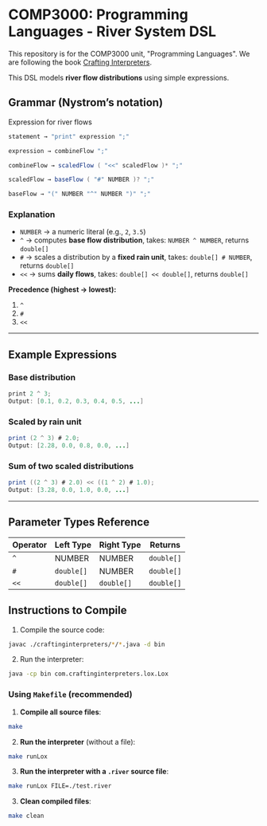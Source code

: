 # COMP3000: Programming Languages - River System DSL

This repository is for the COMP3000 unit, "Programming Languages". We are following the book [Crafting Interpreters](https://craftinginterpreters.com/).

This DSL models **river flow distributions** using simple expressions.

## Grammar (Nystrom’s notation)

Expression for river flows

```java
statement → "print" expression ";"

expression → combineFlow ";"

combineFlow → scaledFlow ( "<<" scaledFlow )* ";"

scaledFlow → baseFlow ( "#" NUMBER )? ";"

baseFlow → "(" NUMBER "^" NUMBER ")" ";"
```

### Explanation

* `NUMBER` → a numeric literal (e.g., `2`, `3.5`)
* `^` → computes **base flow distribution**, takes: `NUMBER ^ NUMBER`, returns `double[]`
* `#` → scales a distribution by a **fixed rain unit**, takes: `double[] # NUMBER`, returns `double[]`
* `<<` → sums **daily flows**, takes: `double[] << double[]`, returns `double[]`

**Precedence (highest → lowest):**

1. `^`
2. `#`
3. `<<`

---

## Example Expressions

### Base distribution

```java
print 2 ^ 3;
Output: [0.1, 0.2, 0.3, 0.4, 0.5, ...]
```

### Scaled by rain unit

```java
print (2 ^ 3) # 2.0;
Output: [2.28, 0.0, 0.8, 0.0, ...]
```

### Sum of two scaled distributions

```java
print ((2 ^ 3) # 2.0) << ((1 ^ 2) # 1.0);
Output: [3.28, 0.0, 1.0, 0.0, ...]
```

---

## Parameter Types Reference

| Operator | Left Type  | Right Type | Returns    |
| -------- | ---------- | ---------- | ---------- |
| `^`      | NUMBER     | NUMBER     | `double[]` |
| `#`      | `double[]` | NUMBER     | `double[]` |
| `<<`     | `double[]` | `double[]` | `double[]` |

## Instructions to Compile

1. Compile the source code:
  ```bash
  javac ./craftinginterpreters/*/*.java -d bin
  ```
2. Run the interpreter:
  ```bash
  java -cp bin com.craftinginterpreters.lox.Lox
  ```

### Using `Makefile` (recommended)

1. **Compile all source files**:

```bash
make
```

2. **Run the interpreter** (without a file):

```bash
make runLox
```

3. **Run the interpreter with a `.river` source file**:

```bash
make runLox FILE=./test.river
```

3. **Clean compiled files**:

```bash
make clean
```
